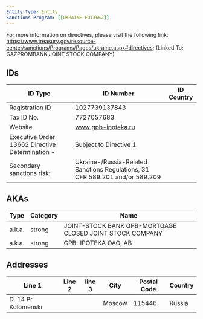 ```yaml
---
Entity Type: Entity
Sanctions Program: [[UKRAINE-EO13662]]
---
```

For more information on directives, please visit the following link: https://www.treasury.gov/resource-center/sanctions/Programs/Pages/ukraine.aspx#directives; (Linked To: GAZPROMBANK JOINT STOCK COMPANY)

## IDs
| ID Type | ID Number | ID Country |
|---------|-----------|------------|
| Registration ID | 1027739137843 |  |
| Tax ID No. | 7727057683 |  |
| Website | www.gpb-ipoteka.ru |  |
| Executive Order 13662 Directive Determination - | Subject to Directive 1 |  |
| Secondary sanctions risk: | Ukraine-/Russia-Related Sanctions Regulations, 31 CFR 589.201 and/or 589.209 |  |


## AKAs
| Type | Category | Name      | 
|------|----------|-----------|
| a.k.a. | strong | JOINT-STOCK BANK GPB-MORTGAGE CLOSED JOINT STOCK COMPANY |
| a.k.a. | strong | GPB-IPOTEKA OAO, AB |


## Addresses
| Line 1 | Line 2 | line 3 | City | Postal Code| Country | 
|--------|--------|--------|------|------------|---------|
| D. 14 Pr Kolomenski |  |  | Moscow | 115446 | Russia |


